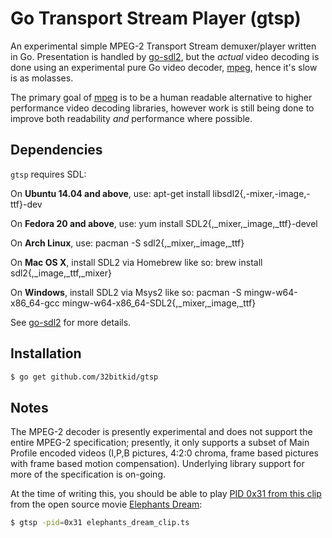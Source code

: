 # Go Transport Stream Player (gtsp)

An experimental simple MPEG-2 Transport Stream demuxer/player written in Go. Presentation is handled by [go-sdl2](https://github.com/veandco/go-sdl2), but the *actual* video decoding is done using an experimental pure Go video decoder, [mpeg](https://github.com/32bitkid/mpeg), hence it's slow is as molasses.

The primary goal of [mpeg](https://github.com/32bitkid/mpeg) is to be a human readable alternative to higher performance video decoding libraries, however work is still being done to improve both readability *and* performance where possible.

## Dependencies

`gtsp` requires SDL:

On **Ubuntu 14.04 and above**, use:
apt-get install libsdl2{,-mixer,-image,-ttf}-dev

On **Fedora 20 and above**, use:
yum install SDL2{,_mixer,_image,_ttf}-devel

On **Arch Linux**, use:
pacman -S sdl2{,_mixer,_image,_ttf}

On **Mac OS X**, install SDL2 via Homebrew like so: brew install sdl2{,_image,_ttf,_mixer}

On **Windows**, install SDL2 via Msys2 like so: pacman -S mingw-w64-x86_64-gcc mingw-w64-x86_64-SDL2{,_mixer,_image,_ttf}

See [go-sdl2](https://github.com/veandco/go-sdl2) for more details.

## Installation

```bash
$ go get github.com/32bitkid/gtsp
```

## Notes

The MPEG-2 decoder is presently experimental and does not support the entire MPEG-2 specification; presently, it only supports a subset of Main Profile encoded videos (I,P,B pictures, 4:2:0 chroma, frame based pictures with frame based motion compensation). Underlying library support for more of the specification is on-going.

At the time of writing this, you should be able to play [PID 0x31 from this clip](http://files.32bitkid.com/video/elephants_dream_clip.ts) from the open source movie [Elephants Dream](https://orange.blender.org/):

```bash
$ gtsp -pid=0x31 elephants_dream_clip.ts
```
